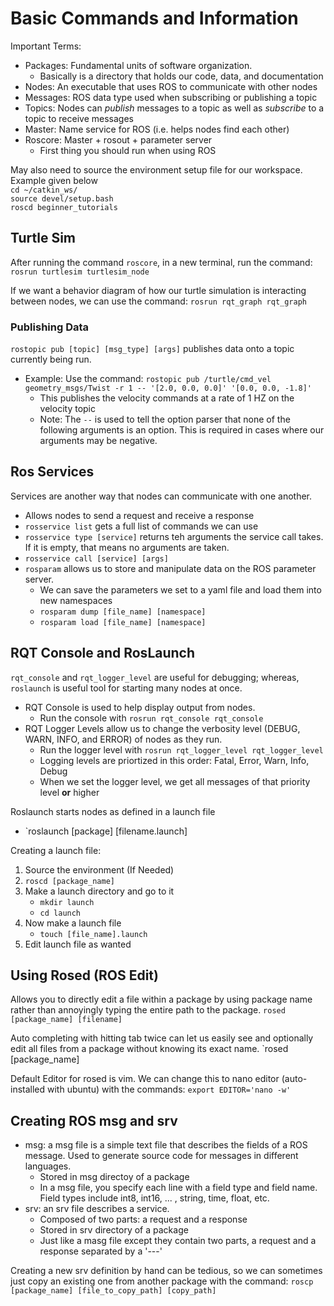 # Basic Commands and Information

Important Terms:
 * Packages: Fundamental units of software organization.
     * Basically is a directory that holds our code, data, and documentation
 * Nodes: An executable that uses ROS to communicate with other nodes
 * Messages: ROS data type used when subscribing or publishing a topic
 * Topics: Nodes can _publish_ messages to a topic as well as _subscribe_ to a topic to receive messages
 * Master: Name service for ROS (i.e. helps nodes find each other)
 * Roscore: Master + rosout + parameter server
     * First thing you should run when using ROS

May also need to source the environment setup file for our workspace. Example given below  
`cd ~/catkin_ws/`  
`source devel/setup.bash`  
`roscd beginner_tutorials`  
   
## Turtle Sim
After running the command `roscore`, in a new terminal, run the command: `rosrun turtlesim turtlesim_node`

If we want a behavior diagram of how our turtle simulation is interacting between nodes, we can use the command: `rosrun rqt_graph rqt_graph`
   
### Publishing Data
`rostopic pub [topic] [msg_type] [args]` publishes data onto a topic currently being run.
 * Example: Use the command:
   `rostopic pub /turtle/cmd_vel geometry_msgs/Twist -r 1 -- '[2.0, 0.0, 0.0]' '[0.0, 0.0, -1.8]'`
     * This publishes the velocity commands at a rate of 1 HZ on the velocity topic
     * Note: The `--` is used to tell the option parser that none of the following arguments is an option. This is required in cases where our arguments may be negative.

## Ros Services
Services are another way that nodes can communicate with one another. 
 * Allows nodes to send a request and receive a response
 * `rosservice list` gets a full list of commands we can use
 * `rosservice type [service]` returns teh arguments the service call takes. If it is empty, that means no arguments are taken.
 * `rosservice call [service] [args]`
 * `rosparam` allows us to store and manipulate data on the ROS parameter server.
     * We can save the parameters we set to a yaml file and load them into new namespaces
     * `rosparam dump [file_name] [namespace]`
     * `rosparam load [file_name] [namespace]`

## RQT Console and RosLaunch
`rqt_console` and `rqt_logger_level` are useful for debugging; whereas, `roslaunch` is useful tool for starting many nodes at once.
 * RQT Console is used to help display output from nodes.
     * Run the console with `rosrun rqt_console rqt_console`
 * RQT Logger Levels allow us to change the verbosity level (DEBUG, WARN, INFO, and ERROR) of nodes as they run.
     * Run the logger level with `rosrun rqt_logger_level rqt_logger_level`
     * Logging levels are priortized in this order: Fatal, Error, Warn, Info, Debug
     * When we set the logger level, we get all messages of that priority level **or** higher

Roslaunch starts nodes as defined in a launch file
 * `roslaunch [package] [filename.launch]

Creating a launch file:
 1. Source the environment (If Needed)
 2. `roscd [package_name]`
 3. Make a launch directory and go to it
      * `mkdir launch`
      * `cd launch`
 4. Now make a launch file
      * `touch [file_name].launch`
 5. Edit launch file as wanted

## Using Rosed (ROS Edit)
Allows you to directly edit a file within a package by using package name rather than annoyingly typing the entire path to the package.
`rosed [package_name] [filename]`

Auto completing with hitting tab twice can let us easily see and optionally edit all files from a package without knowing its exact name.
`rosed [package_name] <tab><tab>

Default Editor for rosed is vim. We can change this to nano editor (auto-installed with ubuntu) with the commands:
`export EDITOR='nano -w'`

## Creating ROS msg and srv
 * msg: a msg file is a simple text file that describes the fields of a ROS message. Used to generate source code for messages in different languages.
     * Stored in msg directoy of a package
     * In a msg file, you specify each line with a field type and field name. Field types include int8, int16, ... , string, time, float, etc. 
 * srv: an srv file describes a service.
     * Composed of two parts: a request and a response
     * Stored in srv directory of a package
     * Just like a masg file except they contain two parts, a request and a response separated by a '---'

Creating a new srv definition by hand can be tedious, so we can sometimes just copy an existing one from another package with the command:
`roscp [package_name] [file_to_copy_path] [copy_path]`
